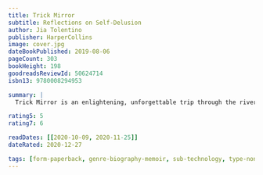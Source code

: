 ```yaml
---
title: Trick Mirror
subtitle: Reflections on Self-Delusion
author: Jia Tolentino
publisher: HarperCollins
image: cover.jpg
dateBookPublished: 2019-08-06
pageCount: 303
bookHeight: 198
goodreadsReviewId: 50624714
isbn13: 9780008294953

summary: |
  Trick Mirror is an enlightening, unforgettable trip through the river of self-delusion that surges just beneath the surface of our lives. This is a book about the incentives that shape us, and about how hard it is to see ourselves clearly in a culture that revolves around the self. In each essay, Jia writes about the cultural prisms that have shaped her: the rise of the nightmare social internet; the American scammer as millennial hero; the literary heroine’s journey from brave to blank to bitter; the mandate that everything, including our bodies, should always be getting more efficient and beautiful until we die.

rating5: 5
rating7: 6

readDates: [[2020-10-09, 2020-11-25]]
dateRated: 2020-12-27

tags: [form-paperback, genre-biography-memoir, sub-technology, type-non-fiction]
---
```

